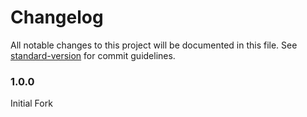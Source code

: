 # Changelog

All notable changes to this project will be documented in this file. See [standard-version](https://github.com/conventional-changelog/standard-version) for commit guidelines.

### 1.0.0

Initial Fork
